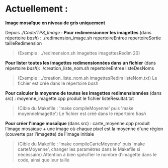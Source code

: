 # Actuellement :
**Image mosaïque en niveau de gris uniquement**

Depuis *./Code/TP8_Image* :
**Pour redimensionner les imagettes** (dans répertoire *bash*) : ./redimension_image.sh repertoireEntree repertoireSortie tailleRedimension
> (Exemple : ./redimension.sh imagettes imagettesRedim 20)
	
**Pour lister toutes les imagettes redimensionnées dans un fichier** (dans répertoire *bash*): ./creation_liste_nom.sh repertoireEntree listeDesNoms
> (Exemple : ./creation_liste_nom.sh imagettesRedim listeNom.txt)
> Le fichier est créé dans le répertoire *bash*
		
**Pour calculer la moyenne de toutes les imagettes redimensionnées** (dans *src*) : moyenne_imagette.cpp produit le fichier listeResultat.txt
> (Cible du Makefile : 'make compileMoyenne' puis 'make moyenneImagette')
> Le fichier est créé dans le répertoire *bash*
		
**Pour créer l'image mosaïque** (dans *src*) : carte_moyenne.cpp produit l'image mosaïque + une image où chaque pixel est la moyenne d'une région (couverte par l'imagette) de l'image initiale
> (Cible du Makefile : 'make compileCarteMoyenne' puis 'make carteMoyenne', changer les paramètres dans le Makefile si nécéssaire)
> Attention à bien spécifier le nombre d'imagette dans le code, ainsi que leur taille
